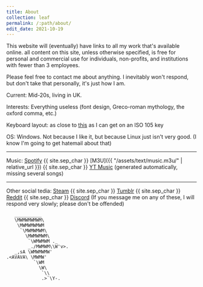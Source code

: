 ```yaml
---
title: About
collection: leaf
permalink: /:path/about/
edit_date: 2021-10-19
---
```


This website will (eventually) have links to all my work that's available online. all content on this site, unless otherwise specified, is free for personal and commercial use for individuals, non-profits, and institutions with fewer than 3 employees.

Please feel free to contact me about anything. I inevitably won't respond, but don't take that personally, it's just how I am. 

Current: Mid-20s, living in UK.

Interests: Everything useless (font design, Greco-roman mythology, the oxford comma, etc.)

Keyboard layout: as close to [this](http://www.keyboard-layout-editor.com/#/gists/706d745d94785947cd75d64f6cd978f9) as I can get on an ISO 105 key

OS: Windows. Not because I like it, but because Linux just isn't very good. (I know I'm going to get hatemail about that)

---

Music: [Spotify](https://open.spotify.com/playlist/5q8crqSxKiqtpIKnAgkYRU?si=UEucTXZZRP2mZ2PBVUpY1A) {{ site.sep_char }} [M3U]({{ "/assets/text/music.m3u/" | relative_url }}) {{ site.sep_char }} [YT Music](https://music.youtube.com/playlist?list=PLxu-Tz00k18Ef1lyMdoGFgPkcxrM115jp) (generated automatically, missing several songs)

---

Other social tedia: [Steam](https://steamcommunity.com/id/zeusofthecrows/) {{ site.sep_char }} [Tumblr](https://zeusofthecrows.tumblr.com/) {{ site.sep_char }} [Reddit](https://www.reddit.com/user/ZeusOfTheCrows/overview) {{ site.sep_char }} [Discord](https://discord.app/ZeusOfTheCrows#0492 "ZeusOfTheCrows#0492") 
(If you message me on any of these, I will respond very slowly; please don't be offended)


	   __________
	   \MWMWMWMWM\             
	    \MWMWMWMWM         
	     `\MWMWMWM\            
	       \MWMWMWM\           
	        `\WMWMWM ._    
	        _./MWMWM\\W'v>.
	   _,sA \WMWMWMW'          
	.<AVAVA\ \MWMW'            
	          `\WM             
	            \W\            
	             `\\           
	             .>`\Y-.

